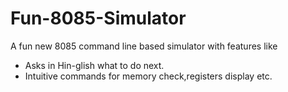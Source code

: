 # Fun-8085-Simulator
A fun new 8085 command line based simulator with features like

* Asks in Hin-glish what to do next.
* Intuitive commands for memory check,registers display etc.
